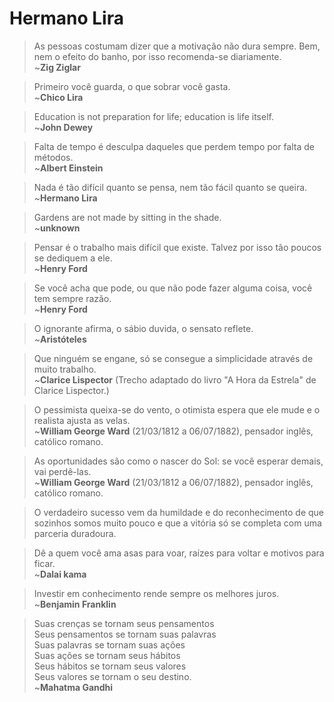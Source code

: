 # Hermano Lira

> As pessoas costumam dizer que a motivação não dura sempre. Bem, nem o efeito do banho, por isso recomenda-se diariamente.<br>
~**Zig Ziglar**

> Primeiro você guarda, o que sobrar você gasta.<br>
~**Chico Lira**

> Education is not preparation for life; education is life itself.<br>
~**John Dewey**

> Falta de tempo é desculpa daqueles que perdem tempo por falta de métodos.<br>
~**Albert Einstein**

> Nada é tão difícil quanto se pensa, nem tão fácil quanto se queira.<br>
~**Hermano Lira**

> Gardens are not made by sitting in the shade.<br>
~**unknown**

> Pensar é o trabalho mais difícil que existe. Talvez por isso tão poucos se dediquem a ele.<br>
~**Henry Ford**

> Se você acha que pode, ou que não pode fazer alguma coisa, você tem sempre razão.<br>
~**Henry Ford**

> O ignorante afirma, o sábio duvida, o sensato reflete.<br>
~**Aristóteles**

> Que ninguém se engane, só se consegue a simplicidade através de muito trabalho.<br>
~**Clarice Lispector** (Trecho adaptado do livro "A Hora da Estrela" de Clarice Lispector.)

> O pessimista queixa-se do vento, o otimista espera que ele mude e o realista ajusta as velas.<br>
~**William George Ward** (21/03/1812 a 06/07/1882), pensador inglês, católico romano.

> As oportunidades são como o nascer do Sol: se você esperar demais, vai perdê-las.<br>
~**William George Ward** (21/03/1812 a 06/07/1882), pensador inglês, católico romano.

> O verdadeiro sucesso vem da humildade e do reconhecimento de que sozinhos somos muito pouco e que a vitória só se completa com uma parceria duradoura.<br>

> Dê a quem você ama asas para voar, raízes para voltar e motivos para ficar.<br>
~**Dalai kama**

> Investir em conhecimento rende sempre os melhores juros.<br>
~**Benjamin Franklin**

> Suas crenças se tornam seus pensamentos<br>
> Seus pensamentos se tornam suas palavras<br>
> Suas palavras se tornam suas ações<br>
> Suas ações se tornam seus hábitos<br>
> Seus hábitos se tornam seus valores<br>
> Seus valores se tornam o seu destino.<br>
~**Mahatma Gandhi**
